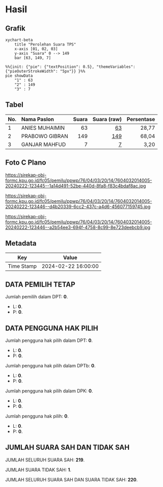 # Hasil

## Grafik

```mermaid
xychart-beta
    title "Perolehan Suara TPS"
    x-axis [01, 02, 03]
    y-axis "Suara" 0 --> 149
    bar [63, 149, 7]
```

```mermaid
%%{init: {"pie": {"textPosition": 0.5}, "themeVariables": {"pieOuterStrokeWidth": "5px"}} }%%
pie showData
    "1" : 63
    "2" : 149
    "3" : 7
```

## Tabel

| No. | Nama Paslon    | Suara | Suara (raw) | Persentase |
|:--- |:-------------- | -----:| -----------:| ----------:|
| 1   | ANIES MUHAIMIN | 63    | [63][p-1]   | 28,77      |
| 2   | PRABOWO GIBRAN | 149   | [149][p-2]  | 68,04      |
| 3   | GANJAR MAHFUD  | 7     | [7][p-3]    | 3,20       |


[p-1]: https://github.com/gigit-pemilu/pemilu-2024-76-sulawesi-barat/blob/main/pilpres/hitung-suara/sub/76-sulawesi-barat/sub/04-polewali-mandar/sub/03-wonomulyo/sub/2014-galeso/sub/005-tps/sub/paslon-1.txt
[p-2]: https://github.com/gigit-pemilu/pemilu-2024-76-sulawesi-barat/blob/main/pilpres/hitung-suara/sub/76-sulawesi-barat/sub/04-polewali-mandar/sub/03-wonomulyo/sub/2014-galeso/sub/005-tps/sub/paslon-2.txt
[p-3]: https://github.com/gigit-pemilu/pemilu-2024-76-sulawesi-barat/blob/main/pilpres/hitung-suara/sub/76-sulawesi-barat/sub/04-polewali-mandar/sub/03-wonomulyo/sub/2014-galeso/sub/005-tps/sub/paslon-3.txt

## Foto C Plano

https://sirekap-obj-formc.kpu.go.id/fc05/pemilu/ppwp/76/04/03/20/14/7604032014005-20240222-123445--1a14d491-52be-440d-8fa8-f83c4bdaf8ac.jpg

https://sirekap-obj-formc.kpu.go.id/fc05/pemilu/ppwp/76/04/03/20/14/7604032014005-20240222-123446--d4b20339-6cc2-437c-a4d6-456077159745.jpg

https://sirekap-obj-formc.kpu.go.id/fc05/pemilu/ppwp/76/04/03/20/14/7604032014005-20240222-123446--a2b54ee3-694f-4758-8c99-8e723deebcb9.jpg


## Metadata

| Key        | Value               |
| ---------- | ------------------- |
| Time Stamp | 2024-02-22 16:00:00 |


## DATA PEMILIH TETAP

Jumlah pemilih dalam DPT: **0**.
 * L: **0**.
 * P: **0**.

## DATA PENGGUNA HAK PILIH

Jumlah pengguna hak pilih dalam DPT: **0**.
 * L: **0**.
 * P: **0**.

Jumlah pengguna hak pilih dalam DPTb: **0**.
 * L: **0**.
 * P: **0**.

Jumlah pengguna hak pilih dalam DPK: **0**.
 * L: **0**.
 * P: **0**.

Jumlah pengguna hak pilih: **0**.
 * L: **0**.
 * P: **0**.

## JUMLAH SUARA SAH DAN TIDAK SAH

JUMLAH SELURUH SUARA SAH: **219**.

JUMLAH SUARA TIDAK SAH: **1**.

JUMLAH SELURUH SUARA SAH DAN SUARA TIDAK SAH: **220**.


